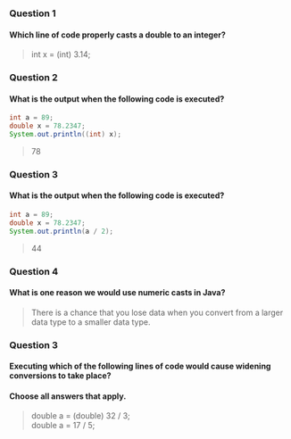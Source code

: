 ### Question 1
#### Which line of code properly casts  a double to an integer?

> int x = (int) 3.14;

### Question 2
#### What is the output when the following code is executed?
```java
int a = 89;
double x = 78.2347;
System.out.println((int) x);
```

> 78

### Question 3
#### What is the output when the following code is executed?
```java
int a = 89;
double x = 78.2347;
System.out.println(a / 2);
```

> 44

### Question 4
#### What is one reason we would use numeric casts in Java?

> There is a chance that you lose data when you convert from a larger data type to a smaller data type.

### Question 3
#### Executing which of the following lines of code would cause widening conversions to take place?
#### Choose all answers that apply.

> double a = (double) 32 / 3;    
> double a = 17 / 5;